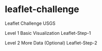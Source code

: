 # leaflet-challenge

Leaflet Challenge USGS

Level 1 Basic Visualization Leaflet-Step-1

Level 2 More Data (Optional) Leaflet-Step-2